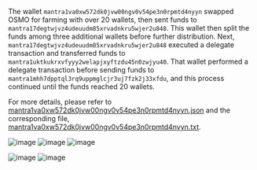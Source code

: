 The wallet `mantra1va0xw572dk0jvw00ngv0v54pe3n0rpmtd4nyyn` swapped OSMO for farming with over 20 wallets, then sent funds to `mantra17degtwjvz4udeuudm85xrvadnkru5wjer2u848`. This wallet then split the funds among three additional wallets before further distribution. Next, `mantra17degtwjvz4udeuudm85xrvadnkru5wjer2u848` executed a delegate transaction and transferred funds to `mantra1uktkukrxvfyyy2welapjxyftzdu45n0zwjyu40`. That wallet performed a delegate transaction before sending funds to `mantra1mhh7dpptql3rq9uppmglcjr3uj7fzk2j33xfdu`, and this process continued until the funds reached 20 wallets.

For more details, please refer to [mantra1va0xw572dk0jvw00ngv0v54pe3n0rpmtd4nyyn.json](./mantra1va0xw572dk0jvw00ngv0v54pe3n0rpmtd4nyyn.json) and the corresponding file, [mantra1va0xw572dk0jvw00ngv0v54pe3n0rpmtd4nyyn.txt](./mantra1va0xw572dk0jvw00ngv0v54pe3n0rpmtd4nyyn.txt).


![image](https://github.com/user-attachments/assets/af9e9b94-5f3c-45d2-8511-1f2f06374f4a)
![image](https://github.com/user-attachments/assets/f4c9bbe7-0c88-495a-b8ef-e9aa2517a82d)
![image](https://github.com/user-attachments/assets/c258c653-8f5b-45ea-a9ac-ef79bff514c9)


![image](https://github.com/user-attachments/assets/2817c548-c3e4-4f84-9eb6-7351d86a8541)
![image](https://github.com/user-attachments/assets/f47ad76f-dc0d-4862-bbc7-e70aa50acfc3)
